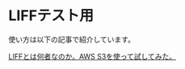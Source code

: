 # LIFFテスト用

使い方は以下の記事で紹介しています。

[LIFFとは何者なのか。AWS S3を使って試してみた。](https://qiita.com/imajoriri/items/53309b50e85a891359c6)
